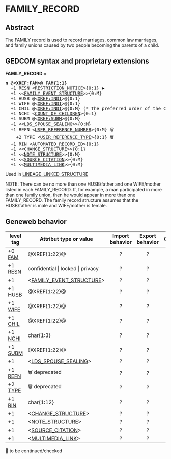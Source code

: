 ﻿# FAMILY_RECORD
## Abstract
The FAMILY record is used to record marriages, common law marriages, and family unions caused by
two people becoming the parents of a child.


## GEDCOM syntax and proprietary extensions

**FAMILY_RECORD**:=
<pre>
<b>n @&lt;<a href=Ged.XREF_FAM.md>XREF:FAM</a>&gt;@ FAM{1:1}</b>
  +1 RESN &lt;<a href=Ged.RESTRICTION_NOTICE.md>RESTRICTION_NOTICE</a>&gt;{0:1} &#x25B6;
  +1 &lt;&lt;<a href=Ged.FAMILY_EVENT_STRUCTURE.md>FAMILY_EVENT_STRUCTURE</a>&gt;&gt;{0:M}
  +1 HUSB @&lt;<a href=Ged.XREF_INDI.md>XREF:INDI</a>&gt;@{0:1}
  +1 WIFE @&lt;<a href=Ged.XREF_INDI.md>XREF:INDI</a>&gt;@{0:1}
  +1 CHIL @&lt;<a href=Ged.XREF_INDI.md>XREF:INDI</a>&gt;@{0:M} (* The preferred order of the CHILdren is chronological by birth *)
  +1 NCHI &lt;<a href=Ged.COUNT_OF_CHILDREN.md>COUNT_OF_CHILDREN</a>&gt;{0:1}
  +1 SUBM @&lt;<a href=Ged.XREF_SUBM.md>XREF:SUBM</a>&gt;@{0:M}
  +1 &lt;&lt;<a href=Ged.LDS_SPOUSE_SEALING.md>LDS_SPOUSE_SEALING</a>&gt;&gt;{0:M}
  +1 REFN &lt;<a href=Ged.USER_REFERENCE_NUMBER.md>USER_REFERENCE_NUMBER</a>&gt;{0:M} &#x1F5D1;
    +2 TYPE &lt;<a href=Ged.USER_REFERENCE_TYPE.md>USER_REFERENCE_TYPE</a>&gt;{0:1} &#x1F5D1;
  +1 RIN &lt;<a href=Ged.AUTOMATED_RECORD_ID.md>AUTOMATED_RECORD_ID</a>&gt;{0:1}
  +1 &lt;&lt;<a href=Ged.CHANGE_STRUCTURE.md>CHANGE_STRUCTURE</a>&gt;&gt;{0:1}
  +1 &lt;&lt;<a href=Ged.NOTE_STRUCTURE.md>NOTE_STRUCTURE</a>&gt;&gt;{0:M}
  +1 &lt;&lt;<a href=Ged.SOURCE_CITATION.md>SOURCE_CITATION</a>&gt;&gt;{0:M}
  +1 &lt;&lt;<a href=Ged.MULTIMEDIA_LINK.md>MULTIMEDIA_LINK</a>&gt;&gt;{0:M}
</pre>
Used in <a href=Ged.LINEAGE_LINKED_STRUCTURE.md>LINEAGE_LINKED_STRUCTURE</a><br />


NOTE: There can be no more than one HUSB/father and one WIFE/mother listed in each FAMILY_RECORD. If, for example, a man participated in more than one family union, then he would appear in more than one FAMILY_RECORD. The family record structure assumes that the HUSB/father is male and WIFE/mother is female.

## Geneweb behavior

level tag  | Attribut type or value | Import behavior | Export behavior  | Comment 
---------- | ------------- | :---------------: | :-----------------:| -----------
+0 <a href=Ged.GLOSSARY.md#fam>FAM</a> | @XREF{1:22}@ | ? | ? | 
+1 <a href=Ged.GLOSSARY.md#resn>RESN</a> | confidential \| locked \| privacy  | ? | ? | 
+1  | &lt;<a href=Ged.FAMILY_EVENT_STRUCTURE.md>FAMILY_EVENT_STRUCTURE</a>&gt; | ? | ? | 
+1 <a href=Ged.GLOSSARY.md#husb>HUSB</a> | @XREF{1:22}@ | ? | ? | 
+1 <a href=Ged.GLOSSARY.md#wife>WIFE</a> | @XREF{1:22}@ | ? | ? | 
+1 <a href=Ged.GLOSSARY.md#chil>CHIL</a> | @XREF{1:22}@ | ? | ? | 
+1 <a href=Ged.GLOSSARY.md#nchi>NCHI</a> | char{1:3} | ? | ? | 
+1 <a href=Ged.GLOSSARY.md#subm>SUBM</a> | @XREF{1:22}@ | ? | ? | 
+1  | &lt;<a href=Ged.LDS_SPOUSE_SEALING.md>LDS_SPOUSE_SEALING</a>&gt; | ? | ? | 
+1 <a href=Ged.GLOSSARY.md#refn>REFN</a> | 🗑 deprecated | ? | ? | 
+2 <a href=Ged.GLOSSARY.md#type>TYPE</a> | 🗑 deprecated | ? | ? | 
+1 <a href=Ged.GLOSSARY.md#rin>RIN</a> | char{1:12} | ? | ? | 
+1  | &lt;<a href=Ged.CHANGE_STRUCTURE.md>CHANGE_STRUCTURE</a>&gt; | ? | ? | 
+1  | &lt;<a href=Ged.NOTE_STRUCTURE.md>NOTE_STRUCTURE</a>&gt; | ? | ? | 
+1  | &lt;<a href=Ged.SOURCE_CITATION.md>SOURCE_CITATION</a>&gt; | ? | ? | 
+1  | &lt;<a href=Ged.MULTIMEDIA_LINK.md>MULTIMEDIA_LINK</a>&gt; | ? | ? | 

🚧 to be continued/checked


